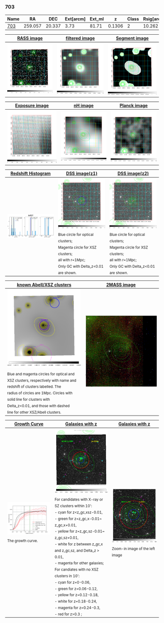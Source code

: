 <div STYLE="page-break-after: always;"></div>

### 703

|Name          |RA          |DEC      | Ext[arcm] | Ext_ml | z    | Class| Rsig[arcmin] | CRsig[c/s] | CR500[c/s] | R500[Mpc] |L500[erg/s]|F500[erg/s/cm^2]| M500[Msun]|Tx[keV]|beta|GC(XSZ,Delta_z<0.01)| GC(OPT,Delta_z<0.01)|GC|alias|
|--------------|------------|------------|---|---|-----------|--------|------|------|----|----|----|----|----|----|----|----|----|----|---|
|[703](script/703.md)     | 259.057       | 20.337       | 3.73    | 81.71   | 0.1306 | 2   | 10.262 |0.176 |0.167 |0.965 |1.393e+44 |3.094e-12 |2.902e+14 |4.306 |1.122 |Tar, |-, |Tar, |k457|

|[RASS image](../image/703/703_img.pdf)|[filtered image](../image/703/703_fil.pdf)|[Segment image](../image/703/703_seg.pdf)|
|-------------------|--------------------|-------------------|
| <img src="../image/703/703_img.png" width="300">  | <img src="../image/703/703_fil.png" width="300">   | <img src="../image/703/703_seg.png" width="300">  |

|[Exposure image](../image/703/703_mex.pdf)| [nH image](../image/703/703_nh.pdf)| [Planck image](../image/703/703_p.pdf)|
|-------------------|--------------------|-------------------|
|<img src="../image/703/703_mex.png" width="300">   | <img src="../image/703/703_nh.png" width="300">    | <img src="../image/703/703_p.png" width="300"> |

|[Redshift Histogram](../image/703/703_zg.pdf) | [DSS image(z1)](../image/703/703_dss_z1.pdf)      |  [DSS image(z2)](../image/703/703_dss_z2.pdf)    |
|-------------------|--------------------|-------------------|
|<img src="../image/703/703_zg.png" width="300"> |<img src="../image/703/703_dss_z1.png" width="300"> <sub><br>Blue circle for optical clusters; <br>Magenta circle for XSZ clusters; <br>all with r=1Mpc; <br>Only GC with Delta_z<0.01 are shown. </sub>| <img src="../image/703/703_dss_z2.png" width="300"><sub><br>Blue circle for optical clusters; <br>Magenta circle for XSZ clusters; <br>all with r=1Mpc; <br>Only GC with Delta_z<0.01 are shown. </sub> |

|[known Abell/XSZ clusters](../image/703/703_m.pdf) | [2MASS image](../image/703/703_2mass.pdf)      |
|-------------------|-------------------|
|<img src=../image/703/703_m.png width="300"> <sub><br>Blue and magenta circles for optical and <br>XSZ clusters, respectively with name and <br>redshift of clusters labelled. The <br>radius of circles are 1Mpc. Circles with <br>solid line for clusters with <br>Delta_z<0.01, and those with dashed <br>line for other XSZ/Abell clusters.        </sub>|<img src="../image/703/703_2mass.png" width="300">  |

|[Growth Curve](../image/703/703_gca_all.png) |[Galaxies with z](../image/703/703_opt_ned.pdf) |[Galaxies with z](../image/703/703_opt_ned_zoom.pdf) |
|-------------------|-------------------|-------------------|
| <img src="../image/703/703_gca_all.png" width="300"> <sub><br>The growth curve.</sub>| <img src=../image/703/703_opt_ned.png width="300"> <br><sub> For candidates with X-ray or SZ clusters within 10': <br> - cyan for z<z_gc,xsz-0.01, <br> - green for z=z_gc,x-0.01~ z_gc,x+0.01, <br> - yellow for z=z_gc,sz-0.01~ z_gc,sz+0.01, <br> - white for z between z_gc,x and z_gc,sz, and Delta_z > 0.01, <br> - magenta for other galaxies; <br>For candiates with no XSZ clusters in 10': <br> - cyan for z=0-0.06, <br> - green for z=0.06-0.12, <br> - yellow for z=0.12-0.18, <br> - white for z=0.18-0.24, <br> - magenta for z=0.24-0.3, <br> - red for z>0.3 ;  </sub>|<img src=../image/703/703_opt_ned_zoom.png width="300">  <br><sub> Zoom-in image of the left image</sub>|




